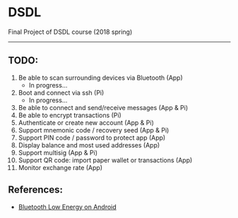 # DSDL
Final Project of DSDL course (2018 spring)

--- 

TODO:
-----

1.  Be able to scan surrounding devices via Bluetooth (App)
     - In progress...
2.  Boot and connect via ssh (Pi)
     - In progress...
3.  Be able to connect and send/receive messages (App & Pi)
4.  Be able to encrypt transactions (Pi)
5.  Authenticate or create new account (App & Pi)
6.  Support mnemonic code / recovery seed (App & Pi)
7.  Support PIN code / password to protect app (App)
8.  Display balance and most used addresses (App)
9.  Support multisig (App & Pi)
10. Support QR code: import paper wallet or transactions (App)
11. Monitor exchange rate (App)

References:
-----------

- [Bluetooth Low Energy on Android](https://www.bignerdranch.com/blog/bluetooth-low-energy-part-1/)
